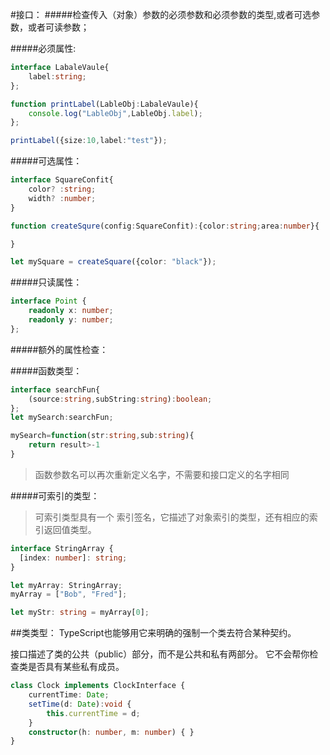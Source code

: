 #接口：
#####检查传入（对象）参数的必须参数和必须参数的类型,或者可选参数，或者可读参数；

#####必须属性:
```ts
interface LabaleVaule{
    label:string;
};

function printLabel(LableObj:LabaleVaule){
    console.log("LableObj",LableObj.label);
};

printLabel({size:10,label:"test"});
```

#####可选属性：

```ts
interface SquareConfit{
    color? :string;
    width? :number;
}

function createSqure(config:SquareConfit):{color:string;area:number}{

}

let mySquare = createSquare({color: "black"});
```

#####只读属性：
```ts
interface Point {
    readonly x: number;
    readonly y: number;
};
```

#####额外的属性检查：



#####函数类型：
```ts
interface searchFun{
    (source:string,subString:string):boolean;
};
let mySearch:searchFun;

mySearch=function(str:string,sub:string){
    return result>-1
}
```

>函数参数名可以再次重新定义名字，不需要和接口定义的名字相同


#####可索引的类型：
>可索引类型具有一个 索引签名，它描述了对象索引的类型，还有相应的索引返回值类型。 

```ts
interface StringArray {
  [index: number]: string;
}

let myArray: StringArray;
myArray = ["Bob", "Fred"];

let myStr: string = myArray[0];
```

##类类型：
TypeScript也能够用它来明确的强制一个类去符合某种契约。

接口描述了类的公共（public）部分，而不是公共和私有两部分。 它不会帮你检查类是否具有某些私有成员。

```ts
class Clock implements ClockInterface {
    currentTime: Date;
    setTime(d: Date):void {
        this.currentTime = d;
    }
    constructor(h: number, m: number) { }
}
```







